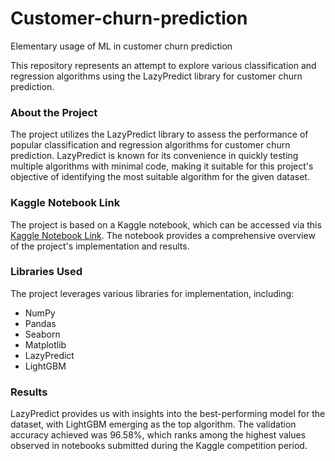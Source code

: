 # Customer-churn-prediction
Elementary usage of ML in customer churn prediction 

This repository represents an attempt to explore various classification and regression algorithms using the LazyPredict library for customer churn prediction.

### About the Project

The project utilizes the LazyPredict library to assess the performance of popular classification and regression algorithms for customer churn prediction. LazyPredict is known for its convenience in quickly testing multiple algorithms with minimal code, making it suitable for this project's objective of identifying the most suitable algorithm for the given dataset.

### Kaggle Notebook Link

The project is based on a Kaggle notebook, which can be accessed via this [Kaggle Notebook Link](https://www.kaggle.com/code/dobariyanaitik/customer-churn-prediction-96-58-accuracy). The notebook provides a comprehensive overview of the project's implementation and results.

### Libraries Used

The project leverages various libraries for implementation, including:

- NumPy
- Pandas
- Seaborn
- Matplotlib
- LazyPredict
- LightGBM

### Results

LazyPredict provides us with insights into the best-performing model for the dataset, with LightGBM emerging as the top algorithm. The validation accuracy achieved was 96.58%, which ranks among the highest values observed in notebooks submitted during the Kaggle competition period.
